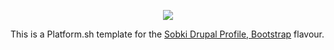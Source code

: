 <p align="center"><a href="https://console.platform.sh/projects/create-project/?template=https://github.com/platformista/sobki/blob/main/template-definition.yaml&utm_campaign=deploy_on_platform?utm_medium=button&utm_source=affiliate_links&utm_content=https://github.com/platformista/sobki/blob/main/template-definition.yaml" target="_blank" title="Deploy with Platform.sh"><img src="https://platform.sh/images/deploy/deploy-button-lg-blue.svg"></a></p>

This is a Platform.sh template for the [Sobki Drupal Profile, Bootstrap](https://www.drupal.org/project/sobki_profile_bootstrap) flavour.
